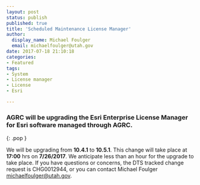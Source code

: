 ```yaml
---
layout: post
status: publish
published: true
title: 'Scheduled Maintenance License Manager'
author:
  display_name: Michael Foulger
  email: michaelfoulger@utah.gov
date: 2017-07-18 21:10:18
categories:
- Featured
tags:
- System
- License manager
- License
- Esri

---
```


### AGRC will be upgrading the Esri Enterprise License Manager for Esri software managed through AGRC.
{: .pop }

We will be upgrading from **10.4.1** to **10.5.1**.  This change will take place at **17:00** hrs on **7/26/2017**.  We anticipate less than an hour for the upgrade to take place.  If you have questions or concerns, the DTS tracked change request is CHG0012944, or you can contact Michael Foulger michaelfoulger@utah.gov.

